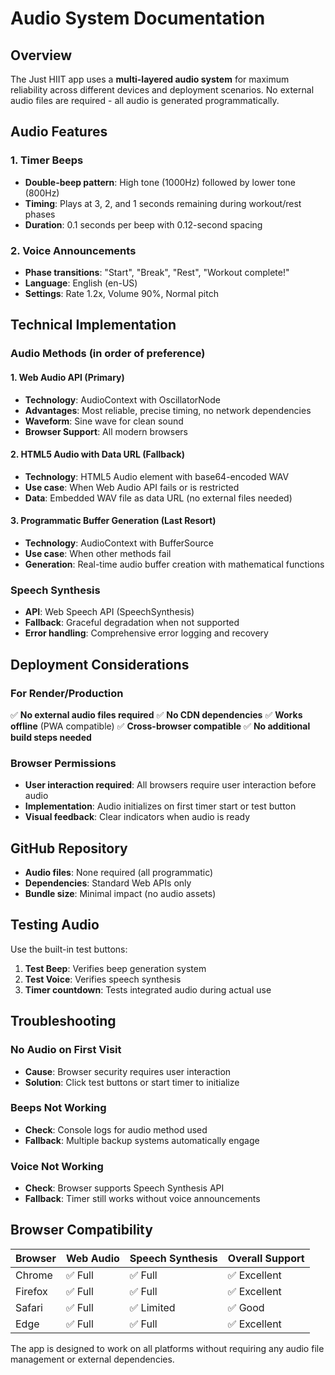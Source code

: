 # Audio System Documentation

## Overview

The Just HIIT app uses a **multi-layered audio system** for maximum reliability across different devices and deployment scenarios. No external audio files are required - all audio is generated programmatically.

## Audio Features

### 1. Timer Beeps
- **Double-beep pattern**: High tone (1000Hz) followed by lower tone (800Hz)
- **Timing**: Plays at 3, 2, and 1 seconds remaining during workout/rest phases
- **Duration**: 0.1 seconds per beep with 0.12-second spacing

### 2. Voice Announcements
- **Phase transitions**: "Start", "Break", "Rest", "Workout complete!"
- **Language**: English (en-US)
- **Settings**: Rate 1.2x, Volume 90%, Normal pitch

## Technical Implementation

### Audio Methods (in order of preference)

#### 1. Web Audio API (Primary)
- **Technology**: AudioContext with OscillatorNode
- **Advantages**: Most reliable, precise timing, no network dependencies
- **Waveform**: Sine wave for clean sound
- **Browser Support**: All modern browsers

#### 2. HTML5 Audio with Data URL (Fallback)
- **Technology**: HTML5 Audio element with base64-encoded WAV
- **Use case**: When Web Audio API fails or is restricted
- **Data**: Embedded WAV file as data URL (no external files needed)

#### 3. Programmatic Buffer Generation (Last Resort)
- **Technology**: AudioContext with BufferSource
- **Use case**: When other methods fail
- **Generation**: Real-time audio buffer creation with mathematical functions

### Speech Synthesis
- **API**: Web Speech API (SpeechSynthesis)
- **Fallback**: Graceful degradation when not supported
- **Error handling**: Comprehensive error logging and recovery

## Deployment Considerations

### For Render/Production
✅ **No external audio files required**
✅ **No CDN dependencies** 
✅ **Works offline** (PWA compatible)
✅ **Cross-browser compatible**
✅ **No additional build steps needed**

### Browser Permissions
- **User interaction required**: All browsers require user interaction before audio
- **Implementation**: Audio initializes on first timer start or test button
- **Visual feedback**: Clear indicators when audio is ready

## GitHub Repository
- **Audio files**: None required (all programmatic)
- **Dependencies**: Standard Web APIs only
- **Bundle size**: Minimal impact (no audio assets)

## Testing Audio

Use the built-in test buttons:
1. **Test Beep**: Verifies beep generation system
2. **Test Voice**: Verifies speech synthesis
3. **Timer countdown**: Tests integrated audio during actual use

## Troubleshooting

### No Audio on First Visit
- **Cause**: Browser security requires user interaction
- **Solution**: Click test buttons or start timer to initialize

### Beeps Not Working
- **Check**: Console logs for audio method used
- **Fallback**: Multiple backup systems automatically engage

### Voice Not Working  
- **Check**: Browser supports Speech Synthesis API
- **Fallback**: Timer still works without voice announcements

## Browser Compatibility

| Browser | Web Audio | Speech Synthesis | Overall Support |
|---------|-----------|------------------|-----------------|
| Chrome  | ✅ Full   | ✅ Full         | ✅ Excellent    |
| Firefox | ✅ Full   | ✅ Full         | ✅ Excellent    |
| Safari  | ✅ Full   | ✅ Limited      | ✅ Good         |
| Edge    | ✅ Full   | ✅ Full         | ✅ Excellent    |

The app is designed to work on all platforms without requiring any audio file management or external dependencies.